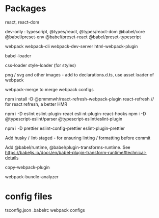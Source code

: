 # Packages

react, react-dom

dev-only :
typescript, @types/react, @types/react-dom
@babel/core @babel/preset-env @babel/preset-react @babel/preset-typescript

webpack webpack-cli webpack-dev-server html-webpack-plugin

babel-loader

css-loader style-loader (for styles)

png / svg and other images - add to declarations.d.ts, use asset loader of webpack

webpack-merge to merge webpack configs

npm install -D @pmmmwh/react-refresh-webpack-plugin react-refresh // for react refresh, a better HMR

npm i -D eslint eslint-plugin-react esli
nt-plugin-react-hooks
npm i -D @typescript-eslint/parser @typescript-eslint/eslint-plugin

npm i -D prettier eslint-config-prettier eslint-plugin-prettier

Add husky / lint-staged - for ensuring linting / formatting before commit

Add @babel/runtime, @babel/plugin-transforms-runtime. See https://babeljs.io/docs/en/babel-plugin-transform-runtime#technical-details

copy-webpack-plugin

webpack-bundle-analyzer



# config files

tsconfig.json
.babelrc
webpack configs

